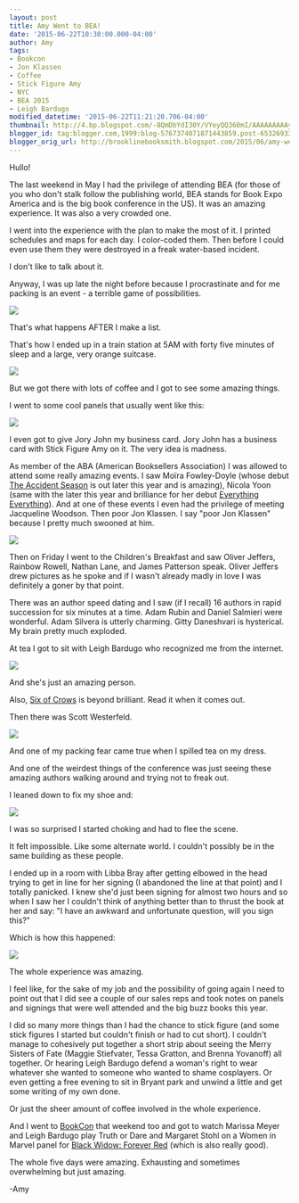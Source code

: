 ```yaml
---
layout: post
title: Amy Went to BEA!
date: '2015-06-22T10:30:00.000-04:00'
author: Amy
tags:
- Bookcon
- Jon Klassen
- Coffee
- Stick Figure Amy
- NYC
- BEA 2015
- Leigh Bardugo
modified_datetime: '2015-06-22T11:21:20.706-04:00'
thumbnail: http://4.bp.blogspot.com/-8QmDbYdI30Y/VYeyQQ360mI/AAAAAAAAAyk/mab5KebtfIc/s72-c/BEAPacking.jpg
blogger_id: tag:blogger.com,1999:blog-5767374071871443859.post-6532693374461255456
blogger_orig_url: http://brooklinebooksmith.blogspot.com/2015/06/amy-went-to-bea.html
---
```

Hullo!  

The last weekend in May I had the privilege of attending BEA (for those of you who don't stalk follow the publishing world, BEA stands for Book Expo America and is the big book conference in the US). It was an amazing experience. It was also a very crowded one.  

I went into the experience with the plan to make the most of it. I printed schedules and maps for each day. I color-coded them. Then before I could even use them they were destroyed in a freak water-based incident.  

I don't like to talk about it.  

Anyway, I was up late the night before because I procrastinate and for me packing is an event - a terrible game of possibilities.  


[![](http://4.bp.blogspot.com/-8QmDbYdI30Y/VYeyQQ360mI/AAAAAAAAAyk/mab5KebtfIc/s400/BEAPacking.jpg)](http://4.bp.blogspot.com/-8QmDbYdI30Y/VYeyQQ360mI/AAAAAAAAAyk/mab5KebtfIc/s1600/BEAPacking.jpg)

That's what happens AFTER I make a list.



That's how I ended up in a train station at 5AM with forty five minutes of sleep and a large, very orange suitcase.

[![](http://1.bp.blogspot.com/-RJlDT_6MLKM/VYeyy9cN8KI/AAAAAAAAAys/R27y5Rf60s4/s320/BEASuitcase.jpg)](http://1.bp.blogspot.com/-RJlDT_6MLKM/VYeyy9cN8KI/AAAAAAAAAys/R27y5Rf60s4/s1600/BEASuitcase.jpg)

But we got there with lots of coffee and I got to see some amazing things.

I went to some cool panels that usually went like this:  

[![](http://1.bp.blogspot.com/-7kmSR-r-g8Y/VYezJrreHTI/AAAAAAAAAy4/CbaQWXUQ1SY/s320/BEAPranksters.jpg)](http://1.bp.blogspot.com/-7kmSR-r-g8Y/VYezJrreHTI/AAAAAAAAAy4/CbaQWXUQ1SY/s1600/BEAPranksters.jpg)

I even got to give Jory John my business card. Jory John has a business card with Stick Figure Amy on it. The very idea is madness.

As member of the ABA (American Booksellers Association) I was allowed to attend some really amazing events. I saw Moïra Fowley-Doyle (whose debut [The Accident Season](http://www.brooklinebooksmith-shop.com/book/9780525429487) is out later this year and is amazing), Nicola Yoon (same with the later this year and brilliance for her debut [Everything Everything](http://www.brooklinebooksmith-shop.com/book/9780553496642)). And at one of these events I even had the privilege of meeting Jacqueline Woodson. Then poor Jon Klassen. I say "poor Jon Klassen" because I pretty much swooned at him.  

[![](http://1.bp.blogspot.com/-jJNq77pdN2g/VYezJuEQkCI/AAAAAAAAAzY/bU4HRFAxzpc/s320/BEAKlassen.jpg)](http://1.bp.blogspot.com/-jJNq77pdN2g/VYezJuEQkCI/AAAAAAAAAzY/bU4HRFAxzpc/s1600/BEAKlassen.jpg)

Then on Friday I went to the Children's Breakfast and saw Oliver Jeffers, Rainbow Rowell, Nathan Lane, and James Patterson speak. Oliver Jeffers drew pictures as he spoke and if I wasn't already madly in love I was definitely a goner by that point. 

There was an author speed dating and I saw (if I recall) 16 authors in rapid succession for six minutes at a time. Adam Rubin and Daniel Salmieri were wonderful. Adam Silvera is utterly charming. Gitty Daneshvari is hysterical. My brain pretty much exploded.

At tea I got to sit with Leigh Bardugo who recognized me from the internet.  







[![](http://2.bp.blogspot.com/-SigrxqRLWLQ/VYezJrm_FJI/AAAAAAAAAzM/-opKrRlrNrc/s320/BEABardugo.jpg)](http://2.bp.blogspot.com/-SigrxqRLWLQ/VYezJrm_FJI/AAAAAAAAAzM/-opKrRlrNrc/s1600/BEABardugo.jpg)





And she's just an amazing person.







Also, [Six of Crows](http://www.brooklinebooksmith-shop.com/book/9781627792127) is beyond brilliant. Read it when it comes out.

Then there was Scott Westerfeld.







[![](http://2.bp.blogspot.com/-HbHQPlLCvW0/VYezKjchATI/AAAAAAAAAzU/IPhrecOrPZM/s320/BEAWesterfeld.jpg)](http://2.bp.blogspot.com/-HbHQPlLCvW0/VYezKjchATI/AAAAAAAAAzU/IPhrecOrPZM/s1600/BEAWesterfeld.jpg)





And one of my packing fear came true when I spilled tea on my dress. 







And one of the weirdest things of the conference was just seeing these amazing authors walking around and trying not to freak out.

I leaned down to fix my shoe and:  







[![](http://3.bp.blogspot.com/-ON-doqGZZLE/VYezKOtCjPI/AAAAAAAAAzE/8OAxzwblrVQ/s400/BEAStohl.jpg)](http://3.bp.blogspot.com/-ON-doqGZZLE/VYezKOtCjPI/AAAAAAAAAzE/8OAxzwblrVQ/s1600/BEAStohl.jpg)





I was so surprised I started choking and had to flee the scene.







It felt impossible. Like some alternate world. I couldn't possibly be in the same building as these people. 

I ended up in a room with Libba Bray after getting elbowed in the head trying to get in line for her signing (I abandoned the line at that point) and I totally panicked. I knew she'd just been signing for almost two hours and so when I saw her I couldn't think of anything better than to thrust the book at her and say: "I have an awkward and unfortunate question, will you sign this?"

Which is how this happened:

[![](http://2.bp.blogspot.com/-tQ2VFVxApXk/VYe4hJddJjI/AAAAAAAAAzs/bG5AQdvVnMA/s320/WP_20150622_03_24_30_Pro.jpg)](http://2.bp.blogspot.com/-tQ2VFVxApXk/VYe4hJddJjI/AAAAAAAAAzs/bG5AQdvVnMA/s1600/WP_20150622_03_24_30_Pro.jpg)

The whole experience was amazing.  

I feel like, for the sake of my job and the possibility of going again I need to point out that I did see a couple of our sales reps and took notes on panels and signings that were well attended and the big buzz books this year. 

I did so many more things than I had the chance to stick figure (and some stick figures I started but couldn't finish or had to cut short). I couldn't manage to cohesively put together a short strip about seeing the Merry Sisters of Fate (Maggie Stiefvater, Tessa Gratton, and Brenna Yovanoff) all together. Or hearing Leigh Bardugo defend a woman's right to wear whatever she wanted to someone who wanted to shame cosplayers. Or even getting a free evening to sit in Bryant park and unwind a little and get some writing of my own done.

Or just the sheer amount of coffee involved in the whole experience.  

And I went to [BookCon](http://www.thebookcon.com/) that weekend too and got to watch Marissa Meyer and Leigh Bardugo play Truth or Dare and Margaret Stohl on a Women in Marvel panel for [Black Widow: Forever Red](http://www.brooklinebooksmith-shop.com/book/9781484726433) (which is also really good).  

The whole five days were amazing. Exhausting and sometimes overwhelming but just amazing.  

-Amy  